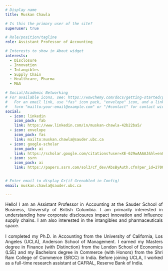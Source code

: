 ```yaml
---
# Display name
title: Muskan Chawla

# Is this the primary user of the site?
superuser: true

# Role/position/tagline
role: Assistant Professor of Accounting

# Interests to show in About widget
interests:
  - Disclosure
  - Innovation
  - Intangibles
  - Supply Chain
  - Healthcare, Pharma
  - M&A

# Social/Academic Networking
# For available icons, see: https://wowchemy.com/docs/getting-started/page-builder/#icons
#   For an email link, use "fas" icon pack, "envelope" icon, and a link in the
#   form "mailto:your-email@example.com" or "/#contact" for contact widget.
social:
  - icon: linkedin
    icon_pack: fab
    link: https://www.linkedin.com/in/muskan-chawla-42b22ba5/
  - icon: envelope
    icon_pack: fas
    link: mailto:muskan.chawla@sauder.ubc.ca
  - icon: google-scholar
    icon_pack: ai
    link: https://scholar.google.com/citations?user=XE-629wAAAAJ&hl=en&oi=ao
  - icon: ssrn
    icon_pack: ai
    link: https://papers.ssrn.com/sol3/cf_dev/AbsByAuth.cfm?per_id=2700616


# Enter email to display Gr(if Grenabled in Config)
email: muskan.chawla@sauder.ubc.ca

---
```

<DIV align="justify"> Hello! I am an Assistant Professor in Accounting at the Sauder School of Business, University of British Columbia. I am primarily interested in understanding how corporate disclosures impact innovation and influence supply chains. I am also interested in the intangibles and pharmaceuticals space. </DIV>
</br>
<DIV align="justify"> I completed my Ph.D. in Accounting from the University of California, Los Angeles (UCLA), Anderson School of Management. I earned my Masters degree in Finance (with Distinction) from the London School of Economics (LSE) and my Bachelors degree in Commerce (with Honors) from the Shri Ram College of Commerce (SRCC) in India. Before joining UCLA, I worked as a full-time research assistant at CAFRAL, Reserve Bank of India. </DIV>


